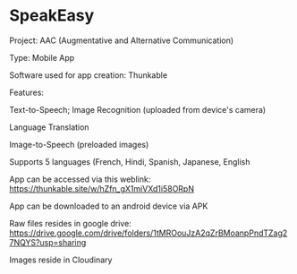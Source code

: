 # SpeakEasy
Project: AAC (Augmentative and Alternative Communication)

Type: Mobile App

Software used for app creation: Thunkable 

Features: 

Text-to-Speech; Image Recognition (uploaded from device's camera)

Language Translation

Image-to-Speech (preloaded images)

Supports 5 languages (French, Hindi, Spanish, Japanese, English

App can be accessed via this weblink: https://thunkable.site/w/hZfn_gX1miVXd1i58ORpN

App can be downloaded to an android device via APK 

Raw files resides in google drive: https://drive.google.com/drive/folders/1tMROouJzA2qZrBMoanpPndTZag27NQYS?usp=sharing

Images reside in Cloudinary
